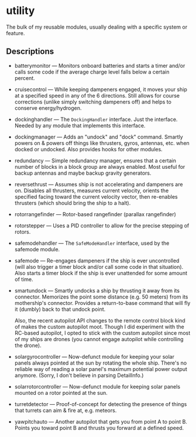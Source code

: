 # utility #

The bulk of my reusable modules, usually dealing with a specific system or feature.

## Descriptions ##

 * batterymonitor &mdash; Monitors onboard batteries and starts a timer and/or calls some code if the average charge level falls below a certain percent.
 
 * cruisecontrol &mdash; While keeping dampeners engaged, it moves your ship at a specified speed in any of the 6 directions. Still allows for course corrections (unlike simply switching dampeners off) and helps to conserve energy/hydrogen.
 
 * dockinghandler &mdash; The `DockingHandler` interface. Just the interface. Needed by any module that implements this interface.
 
 * dockingmanager &mdash; Adds an "undock" and "dock" command. Smartly powers on & powers off things like thrusters, gyros, antennas, etc. when docked or undocked. Also provides hooks for other modules.
 
 * redundancy &mdash; Simple redundancy manager, ensures that a certain number of blocks in a block group are always enabled. Most useful for backup antennas and maybe backup gravity generators.
 
 * reversethrust &mdash; Assumes ship is not accelerating and dampeners are on. Disables all thrusters, measures current velocity, orients the specified facing toward the current velocity vector, then re-enables thrusters (which should bring the ship to a halt).

 * rotorrangefinder &mdash; Rotor-based rangefinder (parallax rangefinder)
 
 * rotorstepper &mdash; Uses a PID controller to allow for the precise stepping of rotors.

 * safemodehandler &mdash; The `SafeModeHandler` interface, used by the safemode module.

 * safemode &mdash; Re-engages dampeners if the ship is ever uncontrolled (will also trigger a timer block and/or call some code in that situation). Also starts a timer block if the ship is ever unattended for some amount of time.
 
 * smartundock &mdash; Smartly undocks a ship by thrusting it away from its connector. Memorizes the point some distance (e.g. 50 meters) from its mothership's connector. Provides a return-to-base command that will fly it (dumbly) back to that undock point.
 
   Also, the recent autopilot API changes to the remote control block kind of makes the custom autopilot moot. Though I did experiment with the RC-based autopilot, I opted to stick with the custom autopilot since most of my ships are drones (you cannot engage autopilot while controlling the drone).

 * solargyrocontroller &mdash; Now-defunct module for keeping your solar panels always pointed at the sun by rotating the whole ship. There's no reliable way of reading a solar panel's maximum potential power output anymore. (Sorry, I don't believe in parsing DetailInfo.)
 
 * solarrotorcontroller &mdash; Now-defunct module for keeping solar panels mounted on a rotor pointed at the sun.
 
 * turretdetector &mdash; Proof-of-concept for detecting the presence of things that turrets can aim & fire at, e.g. meteors.
 
 * yawpitchauto &mdash; Another autopilot that gets you from point A to point B. Points you toward point B and thrusts you forward at a defined speed.

